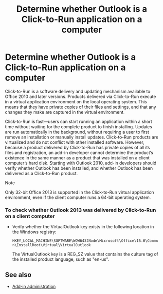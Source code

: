 ﻿---
title: Determine whether Outlook is a Click-to-Run application on a computer
TOCTitle: Determine whether Outlook is a Click-to-Run application on a computer
ms:assetid: 1b8573be-8ea8-4973-869d-87fda57ce525
ms:mtpsurl: https://msdn.microsoft.com/library/Ff522355(v=office.15)
ms:contentKeyID: 55119804
ms.date: 07/24/2014
mtps_version: v=office.15
---

# Determine whether Outlook is a Click-to-Run application on a computer

Click-to-Run is a software delivery and updating mechanism available to Office 2010 and later versions. Products delivered via Click-to-Run execute in a virtual application environment on the local operating system. This means that they have private copies of their files and settings, and that any changes they make are captured in the virtual environment.

Click-to-Run is fast—users can start running an application within a short time without waiting for the complete product to finish installing. Updates are run automatically in the background, without requiring a user to first remove an installation or manually install updates. Click-to-Run products are virtualized and do not conflict with other installed software. However, because a product delivered by Click-to-Run has private copies of all its files and registration, an add-in developer cannot determine the product’s existence in the same manner as a product that was installed on a client computer’s hard disk. Starting with Outlook 2010, add-in developers should verify whether Outlook has been installed, and whether Outlook has been delivered as a Click-to-Run product.


> [!NOTE]
> Only 32-bit Office 2013 is supported in the Click-to-Run virtual application environment, even if the client computer runs a 64-bit operating system.



### To check whether Outlook 2013 was delivered by Click-to-Run on a client computer

- Verify whether the VirtualOutlook key exists in the following location in the Windows registry:
    
  `HKEY_LOCAL_MACHINE\SOFTWARE\WOW6432Node\Microsoft\Office\15.0\Common\InstallRoot\Virtual\VirtualOutlook`
    
  The VirtualOutlook key is a REG\_SZ value that contains the culture tag of the installed product language, such as "en-us".

## See also

- [Add-in administration](add-in-administration.md)

